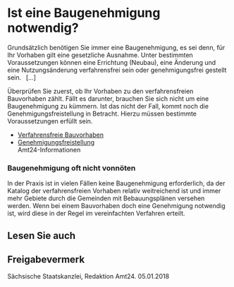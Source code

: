# Ist eine Baugenehmigung notwendig?

Grundsätzlich benötigen Sie immer eine Baugenehmigung, es sei denn, für Ihr Vorhaben gilt eine gesetzliche Ausnahme. Unter bestimmten Voraussetzungen können eine Errichtung (Neubau), eine Änderung und eine Nutzungsänderung verfahrensfrei sein oder genehmigungsfrei gestellt sein.  [...]

Überprüfen Sie zuerst, ob Ihr Vorhaben zu den verfahrensfreien Bauvorhaben zählt. Fällt es darunter, brauchen Sie sich nicht um eine Baugenehmigung zu kümmern. Ist das nicht der Fall, kommt noch die Genehmigungsfreistellung in Betracht. Hierzu müssen bestimmte Voraussetzungen erfüllt sein.

* [Verfahrensfreie Bauvorhaben](https://amt24dev.sachsen.de/zufi/lebenslagen/5000740)
* [Genehmigungsfreistellung](https://amt24dev.sachsen.de/zufi/lebenslagen/5000195)  
   Amt24-Informationen

### Baugenehmigung oft nicht vonnöten

In der Praxis ist in vielen Fällen keine Baugenehmigung erforderlich, da der Katalog der verfahrensfreien Vorhaben relativ weitreichend ist und immer mehr Gebiete durch die Gemeinden mit Bebauungsplänen versehen werden. Wenn bei einem Bauvorhaben doch eine Genehmigung notwendig ist, wird diese in der Regel im vereinfachten Verfahren erteilt.

## Lesen Sie auch

## Freigabevermerk

Sächsische Staatskanzlei, Redaktion Amt24. 05.01.2018
